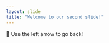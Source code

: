 ```yaml
---
layout: slide
title: "Welcome to our second slide!"
---
```

:vulcan_salute:
Use the left arrow to go back!

